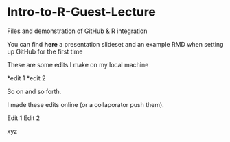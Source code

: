 # Intro-to-R-Guest-Lecture
Files and demonstration of GitHub &amp; R integration

You can find **here** a presentation slideset and an example RMD when setting up GitHub for the first time


These are some edits I make on my local machine 

*edit 1
*edit 2

So on and so forth.

I made these edits online (or a collaporator push them).

Edit 1
Edit 2

xyz
